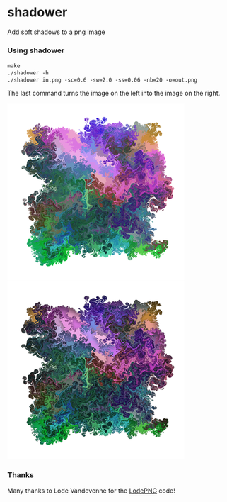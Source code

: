 # shadower
Add soft shadows to a png image

### Using shadower

    make
    ./shadower -h
    ./shadower in.png -sc=0.6 -sw=2.0 -ss=0.06 -nb=20 -o=out.png

The last command turns the image on the left into the image on the right.

<img src="media/in.png" width="400" height="400" />
<img src="media/out.png" width="400" height="400" />

### Thanks

Many thanks to Lode Vandevenne for the [LodePNG](http://lodev.org/lodepng/) code!
